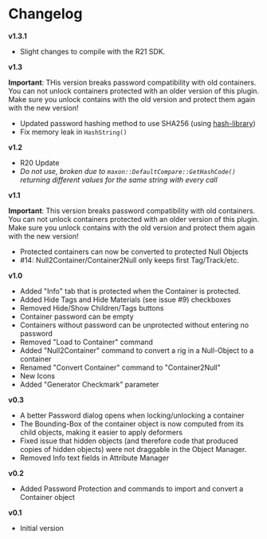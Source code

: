 # Changelog

__v1.3.1__

- Slight changes to compile with the R21 SDK.

__v1.3__

__Important__: THis version breaks password compatibility with old containers.
You can not unlock containers protected with an older version of this plugin.
Make sure you unlock contains with the old version and protect them again
with the new version!

- Updated password hashing method to use SHA256 (using [hash-library](https://github.com/stbrumme/hash-library))
- Fix memory leak in `HashString()`

__v1.2__

- R20 Update
- *Do not use, broken due to `maxon::DefaultCompare::GetHashCode()` returning
  different values for the same string with every call*

__v1.1__

__Important__: This version breaks password compatibility with old containers.
You can not unlock containers protected with an older version of this plugin.
Make sure you unlock contains with the old version and protect them again
with the new version!

- Protected containers can now be converted to protected Null Objects
- #14: Null2Container/Container2Null only keeps first Tag/Track/etc.

__v1.0__

- Added "Info" tab that is protected when the Container is protected.
- Added Hide Tags and Hide Materials (see issue #9) checkboxes
- Removed Hide/Show Children/Tags buttons
- Container password can be empty
- Containers without password can be unprotected without entering no password
- Removed "Load to Container" command
- Added "Null2Container" command to convert a rig in a Null-Object to a container
- Renamed "Convert Container" command to "Container2Null"
- New Icons
- Added "Generator Checkmark" parameter

__v0.3__

- A better Password dialog opens when locking/unlocking a container
- The Bounding-Box of the container object is now computed from
its child objects, making it easier to apply deformers
- Fixed issue that hidden objects (and therefore code that produced
copies of hidden objects) were not draggable in the Object Manager.
- Removed Info text fields in Attribute Manager

__v0.2__

- Added Password Protection and commands to import and convert
a Container object

__v0.1__

- Initial version
